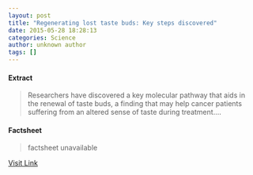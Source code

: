 ```yaml
---
layout: post
title: "Regenerating lost taste buds: Key steps discovered"
date: 2015-05-28 18:28:13
categories: Science
author: unknown author
tags: []
---
```



#### Extract
>Researchers have discovered a key molecular pathway that aids in the renewal of taste buds, a finding that may help cancer patients suffering from an altered sense of taste during treatment....

#### Factsheet
>factsheet unavailable

[Visit Link](http://feeds.sciencedaily.com/~r/sciencedaily/~3/Ba-dpruqrow/150528142813.htm)


